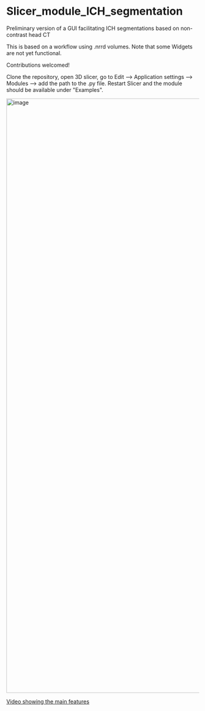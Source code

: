 # Slicer_module_ICH_segmentation
Preliminary version of a GUI facilitating ICH segmentations based on non-contrast head CT

This is based on a workflow using .nrrd volumes. Note that some Widgets are not yet functional. 

Contributions welcomed!

Clone the repository, open 3D slicer, go to Edit --> Application settings --> Modules --> add the path to the .py file. Restart Slicer and the module should be available under "Examples". 

<img width="1553" alt="image" src="https://user-images.githubusercontent.com/48111184/186499034-edf08852-b9e9-4b2f-b18e-14d6c986dddd.png">

[Video showing the main features](https://drive.google.com/file/d/1Fbbk0PBYXVfVZNkNjJ9XZjo12lWoZSky/view?usp=sharing)
